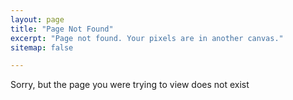 ```yaml
---
layout: page
title: "Page Not Found"
excerpt: "Page not found. Your pixels are in another canvas."
sitemap: false

---  
```


Sorry, but the page you were trying to view does not exist